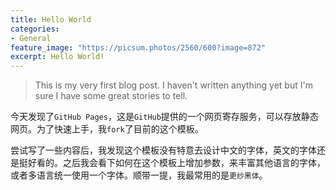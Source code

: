 ```yaml
---
title: Hello World
categories:
- General
feature_image: "https://picsum.photos/2560/600?image=872"
excerpt: Hello World!
---
```


> This is my very first blog post. I haven't written anything yet but I'm sure I have some great stories to tell.

今天发现了`GitHub Pages`，这是`GitHub`提供的一个网页寄存服务，可以存放静态网页。为了快速上手，我`fork`了目前的这个模板。

尝试写了一些内容后，我发现这个模板没有特意去设计中文的字体，英文的字体还是挺好看的。之后我会看下如何在这个模板上增加参数，来丰富其他语言的字体，或者多语言统一使用一个字体。顺带一提，我最常用的是`更纱黑体`。
